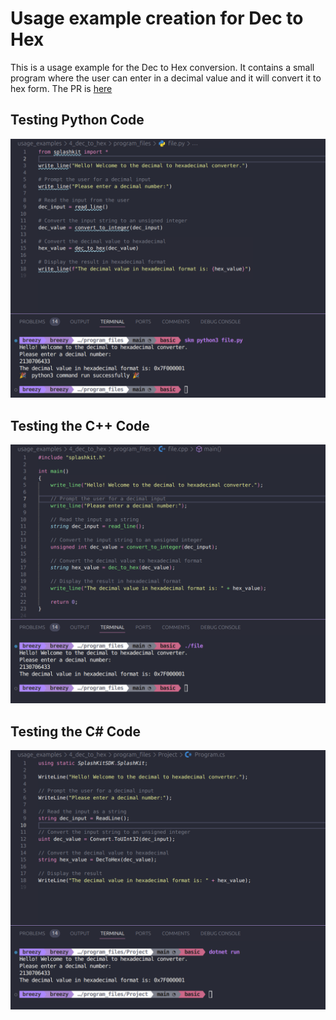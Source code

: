# Usage example creation for Dec to Hex

This is a usage example for the Dec to Hex conversion. It contains a small program where the user can enter in a decimal value and it will convert it to hex form. The PR is [here](https://github.com/thoth-tech/splashkit.io-starlight/pull/171)

## Testing Python Code

![alt text](images/python.png)

## Testing the C++ Code

![alt text](images/cpp.png)

## Testing the C# Code

![alt text](images/csharp.png)